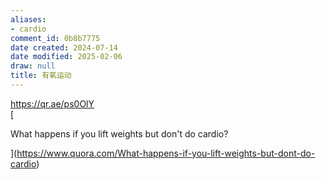 ```yaml
---
aliases:
- cardio
comment_id: 0b8b7775
date created: 2024-07-14
date modified: 2025-02-06
draw: null
title: 有氧运动
---
```

https://qr.ae/ps0OlY  
[

What happens if you lift weights but don't do cardio?

](https://www.quora.com/What-happens-if-you-lift-weights-but-dont-do-cardio)
